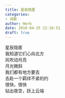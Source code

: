 ```yaml
---  
title: 星辰隐匿  
categories:  
- 诗歌  
author: Herb  
date: 2016-04-25 22:16:51  
draft: true
---  
```

星辰隐匿  
我知道它们心向北方  
风吹动月亮  
月光微斜  
我们都有地方要去  
去赴一个羁绊不紧的约  
很快，很快  
钻出夜空，跃上云端
